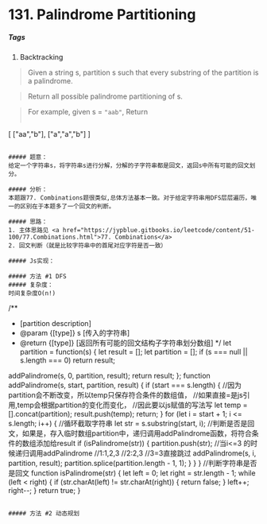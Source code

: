 # 131. Palindrome Partitioning
##### Tags
1. Backtracking

>Given a string s, partition s such that every substring of the partition is a palindrome.

>Return all possible palindrome partitioning of s.

>For example, given s = `"aab"`,
>Return
>```
[
  ["aa","b"],
  ["a","a","b"]
]
```

##### 题意：
给定一个字符串s，将字符串s进行分解，分解的子字符串都是回文，返回s中所有可能的回文划分。

##### 分析：
本题跟77. Combinations题很类似,总体方法基本一致。对于给定字符串用DFS层层遍历，唯一的区别在于本题多了一个回文的判断。

##### 思路：
1. 主体思路见 <a href="https://jypblue.gitbooks.io/leetcode/content/51-100/77.Combinations.html">77. Combinations</a>
2. 回文判断（就是比较字符串中的首尾对应字符是否一致）

##### Js实现：

##### 方法 #1 DFS
##### 复杂度：
时间复杂度O(n!)
```
/**
 * [partition description]
 * @param  {[type]} s [传入的字符串]
 * @return {[type]}   [返回所有可能的回文结构子字符串划分数组]
 */
let partition = function(s) {
  let result = [];
  let partition = [];
  if (s === null || s.length === 0) return result;

  addPalindrome(s, 0, partition, result);
  return result;
};
function addPalindrome(s, start, partition, result) {
  if (start === s.length) {
    //因为partition会不断改变，所以temp只保存符合条件的数组值，
    //如果直接=是js引用,temp会根据partition的变化而变化，
    //因此要以js赋值的写法写
    let temp = [].concat(partition);
    result.push(temp);
    return;
  }
  for (let i = start + 1; i <= s.length; i++) {
    //循环截取字符串
    let str = s.substring(start, i);
    //判断是否是回文，如果是，存入临时数组partition中，递归调用addPalindrome函数，将符合条件的数组添加给result
    if (isPalindrome(str)) {
      partition.push(str);
      //当i<=3 的时候递归调用addPalindrome
      //1:1,2,3
      //2:2,3
      //3=3直接跳过
      addPalindrome(s, i, partition, result);
      partition.splice(partition.length - 1, 1);
    }
  }
}
//判断字符串是否是回文
function isPalindrome(str) {
  let left = 0;
  let right = str.length - 1;
  while (left < right) {
    if (str.charAt(left) != str.charAt(right)) {
      return false;
    }
    left++;
    right--;
  }
  return true;
}
```

##### 方法 #2 动态规划


